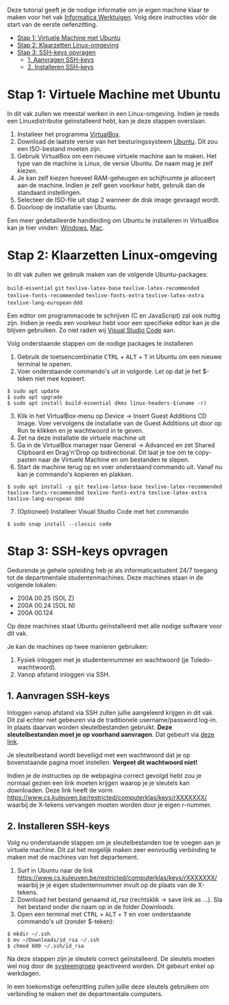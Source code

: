 Deze tutorial geeft je de nodige informatie om je eigen machine klaar te maken voor het vak [Informatica Werktuigen](https://onderwijsaanbod.kuleuven.be/syllabi/n/G0Q30EN.htm). Volg deze instructies vóór de start van de eerste oefenzitting.


<!-- TOC -->

- [Stap 1: Virtuele Machine met Ubuntu](#stap-1-virtuele-machine-met-ubuntu)
- [Stap 2: Klaarzetten Linux-omgeving](#stap-2-klaarzetten-linux-omgeving)
- [Stap 3: SSH-keys opvragen](#stap-3-ssh-keys-opvragen)
  - [1. Aanvragen SSH-keys](#1-aanvragen-ssh-keys)
  - [2. Installeren SSH-keys](#2-installeren-ssh-keys)

<!-- /TOC -->


# Stap 1: Virtuele Machine met Ubuntu

In dit vak zullen we meestal werken in een Linux-omgeving. Indien je reeds een Linuxdistributie geïnstalleerd hebt, kan je deze stappen overslaan.


1. Installeer het programma [VirtualBox](https://www.virtualbox.org/wiki/Downloads).
2. Download de laatste versie van het besturingssysteem [Ubuntu](https://ubuntu.com/download/desktop). Dit zou een ISO-bestand moeten zijn.
3. Gebruik VirtualBox om een nieuwe virtuele machine aan te maken. Het type van de machine is Linux, de versie Ubuntu. De naam mag je zelf kiezen.
4. Je kan zelf kiezen hoeveel RAM-geheugen en schijfruimte je alloceert aan de machine. Indien je zelf geen voorkeur hebt, gebruik dan de standaard instellingen.
5. Selecteer de ISO-file uit stap 2 wanneer de disk image gevraagd wordt.
6. Doorloop de installatie van Ubuntu.

Een meer gedetailleerde handleiding om Ubuntu te installeren in VirtualBox kan je hier vinden: [Windows](https://itsfoss.com/install-linux-in-virtualbox/),
[Mac](https://www.dev2qa.com/how-to-install-ubuntu-on-virtualbox-mac/).



# Stap 2: Klaarzetten Linux-omgeving

In dit vak zullen we gebruik maken van de volgende Ubuntu-packages:

`build-essential` `git` `texlive-latex-base` `texlive-latex-recommended` `texlive-fonts-recommended` `texlive-fonts-extra` `texlive-latex-extra` `texlive-lang-european` `ddd`

Een editor om programmacode te schrijven (C en JavaScript) zal ook nuttig zijn. Indien je reeds een voorkeur hebt voor een specifieke editor kan je die blijven gebruiken. Zo niet raden wij [Visual Studio Code](https://code.visualstudio.com) aan.

Volg onderstaande stappen om de nodige packages te installeren

1. Gebruik de toetsencombinatie <kbd>CTRL</kbd> + <kbd>ALT</kbd> + <kbd>T</kbd> in Ubuntu om een nieuwe terminal te openen.
2. Voer onderstaande commando's uit in volgorde. Let op dat je het $-teken niet mee kopieert.
   
``` shell 
$ sudo apt update
$ sudo apt upgrade
$ sudo apt install build-essential dkms linux-headers-$(uname -r)
```
3. Klik in het VirtualBox-menu op Device -> Insert Guest Additions CD Image. Voer vervolgens de installatie van de Guest Additions uit door op Run te klikken en je wachtwoord in te geven.
4. Zet na deze installatie de virtuele machine uit
5. Ga in de VirtualBox manager naar General -> Advanced en zet Shared Clipboard en Drag'n'Drop op bidirectional. Dit laat je toe om te copy-pasten naar de Virtuele Machine en om bestanden te slepen.
6. Start de machine terug op en voer onderstaand commando uit. Vanaf nu kan je commando's kopieren en plakken.
  
``` shell
$ sudo apt install -y git texlive-latex-base texlive-latex-recommended texlive-fonts-recommended texlive-fonts-extra texlive-latex-extra texlive-lang-european ddd
```
7. (Optioneel) Installeer Visual Studio Code met het commando

``` shell
$ sudo snap install --classic code
```

# Stap 3: SSH-keys opvragen

Gedurende je gehele opleiding heb je als informaticastudent 24/7 toegang tot de departmentale studentenmachines. Deze machines staan in de volgende lokalen:

* 200A 00.25 (SOL Z)
* 200A 00.24 (SOL N)
* 200A 00.124

Op deze machines staat Ubuntu geïnstalleerd met alle nodige software voor dit vak.

Je kan de machines op twee manieren gebruiken:

1. Fysiek inloggen met je studentennummer en wachtwoord (je Toledo-wachtwoord).
2. Vanop afstand inloggen via SSH.

## 1. Aanvragen SSH-keys

Inloggen vanop afstand via SSH zullen jullie aangeleerd krijgen in dit vak. Dit zal echter niet gebeuren via de traditionele username/password log-in. In plaats daarvan worden sleutelbestanden gebruikt. **Deze sleutelbestanden moet je op voorhand aanvragen**. Dat gebeurt via [deze link](https://www.cs.kuleuven.be/restricted/computerklas/).

Je sleutelbestand wordt beveiligd met een wachtwoord dat je op bovenstaande pagina moet instellen. **Vergeet dit wachtwoord niet!**

Indien je de instructies op de webpagina correct gevolgd hebt zou je normaal gezien een link moeten krijgen waarop je je sleutels kan downloaden. Deze link heeft de vorm https://www.cs.kuleuven.be/restricted/computerklas/keys/rXXXXXXX/ waarbij de X-tekens vervangen moeten worden door je eigen r-nummer.

## 2. Installeren SSH-keys

Volg nu onderstaande stappen om je sleutelbestanden toe te voegen aan je virtuele machine. Dit zal het mogelijk maken zeer eenvoudig verbinding te maken met de machines van het departement.

1. Surf in Ubuntu naar de link https://www.cs.kuleuven.be/restricted/computerklas/keys/rXXXXXXX/ waarbij je je eigen studentennummer invult op de plaats van de X-tekens.
2. Download het bestand genaamd *id_rsa* (rechtsklik -> save link as ...). Sla het bestand onder die naam op in de folder *Downloads*.
3. Open een terminal met <kbd>CTRL</kbd> + <kbd>ALT</kbd> + <kbd>T</kbd> en voer onderstaande commando's uit (zonder $-teken):
``` shell
$ mkdir ~/.ssh
$ mv ~/Downloads/id_rsa ~/.ssh
$ chmod 600 ~/.ssh/id_rsa 
```
Na deze stappen zijn je sleutels correct geïnstalleerd. De sleutels moeten wel nog door de [systeemgroep](https://system.cs.kuleuven.be/cs/system/wegwijs/systeemgroep/) geactiveerd worden. Dit gebeurt enkel op werkdagen.

In een toekomstige oefenzitting zullen jullie deze sleutels gebruiken om verbinding te maken met de departmentale computers.